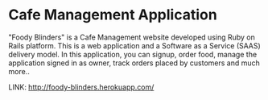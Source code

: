 # Cafe Management Application

"Foody Blinders" is a Cafe Management website developed using Ruby on Rails platform. This is a web application and a Software as a Service (SAAS) delivery model. In this application, you can signup, order food, manage the application signed in as owner, track orders placed by customers and much more..

LINK: http://foody-blinders.herokuapp.com/
